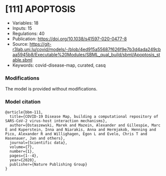 # \[111\] APOPTOSIS

 - Variables: 18
 - Inputs: 15
 - Regulations: 40
 - Publication: https://doi.org/10.1038/s41597-020-0477-8
 - Source: https://git-r3lab.uni.lu/covid/models/-/blob/4ed915a55687f626f9e7b3d4ada249cbaa5945b8/Executable%20Modules/SBML_qual_build/sbml/Apoptosis_stable.sbml
 - Keywords: covid-disease-map, curated, casq


### Modifications

The model is provided without modifications.

### Model citation

```
@article{bbm-111,
  title={COVID-19 Disease Map, building a computational repository of SARS-CoV-2 virus-host interaction mechanisms},
  author={Ostaszewski, Marek and Mazein, Alexander and Gillespie, Marc E and Kuperstein, Inna and Niarakis, Anna and Hermjakob, Henning and Pico, Alexander R and Willighagen, Egon L and Evelo, Chris T and Hasenauer, Jan and others},
  journal={Scientific data},
  volume={7},
  number={1},
  pages={1--4},
  year={2020},
  publisher={Nature Publishing Group}
}

```

